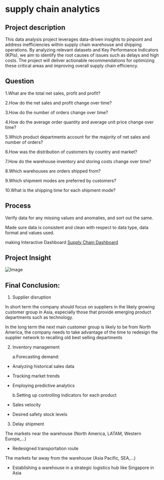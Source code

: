 # supply chain analytics
## Project description
This data analysis project leverages data-driven insights to pinpoint and address inefficiencies within supply chain warehouse and shipping operations. By analyzing relevant datasets and Key Performance Indicators (KPIs), we aim to identify the root causes of issues such as delays and high costs. The project will deliver actionable recommendations for optimizing these critical areas and improving overall supply chain efficiency.
## Question 
1.What are the total net sales, profit and profit?

2.How do the net sales and profit change over time?

3.How do the number of orders change over time?

4.How do the average order quantity and average unit price change over time?

5.Which product departments account for the majority of net sales and number of orders?

6.How was the distribution of customers by country and market?

7.How do the warehouse inventory and storing costs change over time?

8.Which warehouses are orders shipped from? 

9.Which shipment modes are preferred by customers?

10.What is the shipping time for each shipment mode?

## Process
Verify data for any missing values and anomalies, and sort out the same.

Made sure data is consistent and clean with respect to data type, data format and values used.

making Interactive Dashboard [Supply Chain Dashboard](https://public.tableau.com/shared/WC3K6FWXX?:display_count=n&:origin=viz_share_link)
## Project Insight
![Image](https://github.com/user-attachments/assets/d7e52d0b-5295-418b-8494-fb94ba2f0785)

## Final Conclusion:
1. Supplier disruption
   
In short term
the company should focus on suppliers in the likely growing customer group in Asia, especially those that provide emerging product departments such as technology.

In the long term
the next main customer group is likely to be from North America, the company needs to take advantage of the time to redesign the supplier network to recalling old best selling departments

2. Inventory management

    a.Forecasting demand:
- Analyzing historical sales data
- Tracking market trends
- Employing predictive analytics
  
   b.Setting up controlling indicators for each product
 - Sales velocity
- Desired safety stock levels
  
3. Delay shipment
   
The  markets near the warehouse (North America, LATAM, Western Europe,...)
- Redesigned transportation route
  
The  markets far away from the warehouse (Asia Pacific, SEA,...)

- Establishing a warehouse in a strategic logistics hub like Singapore in Asia












